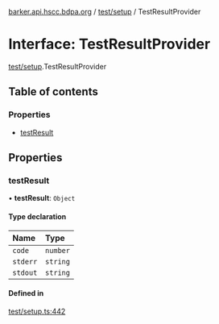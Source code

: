 [barker.api.hscc.bdpa.org][1] / [test/setup][2] / TestResultProvider

# Interface: TestResultProvider

[test/setup][2].TestResultProvider

## Table of contents

### Properties

- [testResult][3]

## Properties

### testResult

• **testResult**: `Object`

#### Type declaration

| Name     | Type     |
| :------- | :------- |
| `code`   | `number` |
| `stderr` | `string` |
| `stdout` | `string` |

#### Defined in

[test/setup.ts:442][4]

[1]: ../README.md
[2]: ../modules/test_setup.md
[3]: test_setup.testresultprovider.md#testresult
[4]:
  https://github.com/nhscc/barker.api.hscc.bdpa.org/blob/86fb7f5/test/setup.ts#L442
